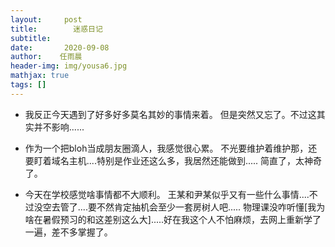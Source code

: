 ```yaml
---
layout:     post
title:        迷惑日记
subtitle:
date:       2020-09-08
author:    任雨晨
header-img: img/yousa6.jpg
mathjax: true
tags: []
---
```

* 我反正今天遇到了好多好多莫名其妙的事情来着。
但是突然又忘了。不过这其实并不影响......


* 作为一个把bloh当成朋友圈滴人，我感觉很心累。
不光要维护着维护那，还要盯着域名主机....特别是作业还这么多，我居然还能做到.....
简直了，太神奇了。

* 今天在学校感觉啥事情都不大顺利。
王某和尹某似乎又有一些什么事情....不过没空去管了....要不然肯定抽机会至少一套房树人吧.....
物理课没咋听懂[我为啥在暑假预习的和这差别这么大].....好在我这个人不怕麻烦，去网上重新学了一遍，差不多掌握了。
